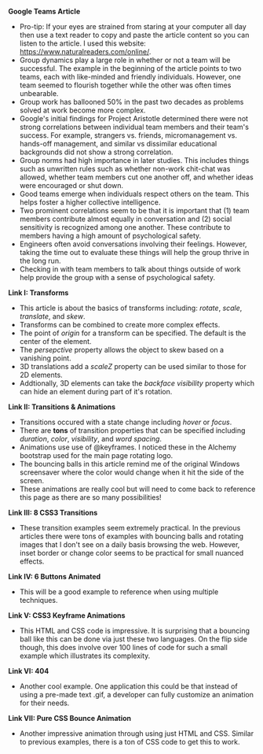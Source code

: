 **Google Teams Article**
* Pro-tip: If your eyes are strained from staring at your computer all day then use a text reader to copy and paste the article content so you can listen to the article. I used this website: https://www.naturalreaders.com/online/.
* Group dynamics play a large role in whether or not a team will be successful. The example in the beginning of the article points to two teams, each with like-minded and friendly individuals. However, one team seemed to flourish together while the other was often times unbearable.
* Group work has ballooned 50% in the past two decades as problems solved at work become more complex.
* Google's initial findings for Project Aristotle determined there were not strong correlations between individual team members and their team's success. For example, strangers vs. friends, micromanagement vs. hands-off management, and similar vs dissimilar educational backgrounds did not show a strong correlation.
* Group norms had high importance in later studies. This includes things such as unwritten rules such as whether non-work chit-chat was allowed, whether team members cut one another off, and whether ideas were encouraged or shut down.
* Good teams emerge when individuals respect others on the team. This helps foster a higher collective intelligence. 
* Two prominent correlations seem to be that it is important that (1) team members contribute almost equally in conversation and (2) social sensitivity is recognized among one another. These contribute to members having a high amount of psychological safety.
* Engineers often avoid conversations involving their feelings. However, taking the time out to evaluate these things will help the group thrive in the long run.
* Checking in with team members to talk about things outside of work help provide the group with a sense of psychological safety.

**Link I: Transforms**
* This article is about the basics of transforms including: *rotate*, *scale*, *translate*, and *skew*.
* Transforms can be combined to create more complex effects.
* The point of *origin* for a transform can be specified. The default is the center of the element.
* The *persepctive* property allows the object to skew based on a vanishing point.
* 3D translations add a *scaleZ* property can be used similar to those for 2D elements.
* Addtionally, 3D elements can take the *backface visibility* property which can hide an element during part of it's rotation.

**Link II: Transitions & Animations**
* Transitions occured with a state change including *hover* or *focus*.
* There are **tons** of transition properties that can be specified including *duration*, *color*, *visibility*, and *word spacing*.
* Animations use use of @keyframes. I noticed these in the Alchemy bootstrap used for the main page rotating logo.
* The bouncing balls in this article remind me of the original Windows screensaver where the color would change when it hit the side of the screen.
* These animations are really cool but will need to come back to reference this page as there are so many possibilities!

**Link III: 8 CSS3 Transitions**
* These transition examples seem extremely practical. In the previous articles there were tons of examples with bouncing balls and rotating images that I don't see on a daily basis browsing the web. However, inset border or change color seems to be practical for small nuanced effects.

**Link IV: 6 Buttons Animated**
* This will be a good example to reference when using multiple techniques.

**Link V: CSS3 Keyframe Animations**
* This HTML and CSS code is impressive. It is surprising that a bouncing ball like this can be done via just these two languages. On the flip side though, this does involve over 100 lines of code for such a small example which illustrates its complexity.

**Link VI: 404**
* Another cool example. One application this could be that instead of using a pre-made text .gif, a developer can fully customize an animation for their needs.

**Link VII: Pure CSS Bounce Animation**
* Another impressive animation through using just HTML and CSS. Similar to previous examples, there is a ton of CSS code to get this to work.
